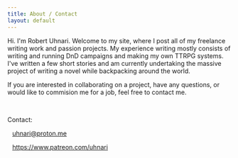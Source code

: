 ```yaml
---
title: About / Contact
layout: default
---
```

Hi. I'm Robert Uhnari. Welcome to my site, where I post all of my freelance writing work and passion projects. My experience writing mostly consists of writing and running DnD campaigns and making my own TTRPG systems. I've written a few short stories and am currently undertaking the massive project of writing a novel while backpacking around the world.

If you are interested in collaborating on a project, have any questions, or would like to commision me for a job, feel free to contact me.


&ensp;

Contact:

&ensp; uhnari@proton.me

&ensp; https://www.patreon.com/uhnari

&ensp;

